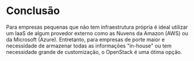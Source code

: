 # Conclusão

Para empresas pequenas que não tem infraestrutura própria é ideal utilizar um IaaS de algum provedor externo como as Nuvens da Amazon (AWS) ou da Microsoft (Azure). Entretanto, para empresas de porte maior e necessidade de armazenar todas as informações "in-house" ou tem necessidade grande de customização, o OpenStack é uma ótima opção.